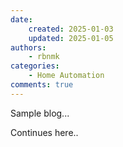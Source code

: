 ```yaml
---
date:
    created: 2025-01-03
    updated: 2025-01-05
authors: 
    - rbnmk
categories:
    - Home Automation
comments: true
---
```


Sample blog...

<!-- more -->

Continues here.. 
